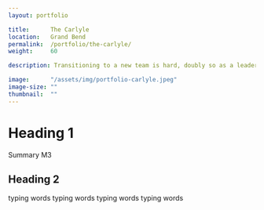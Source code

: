 ```yaml
---
layout: portfolio

title:      The Carlyle
location:   Grand Bend
permalink:  /portfolio/the-carlyle/
weight:     60

description: Transitioning to a new team is hard, doubly so as a leader.

image:      "/assets/img/portfolio-carlyle.jpeg" 
image-size: ""
thumbnail:  ""
---
```


# Heading 1

Summary M3

## Heading 2

typing words typing words typing words typing words